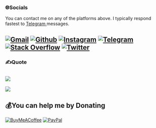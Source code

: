 ### 🌐Socials
You can contact me on any of the platforms above. I typically respond fastest to <a href="https://t.me/hacked001"> Telegram </a> messages.

[![Gmail](https://img.shields.io/badge/Gmail-%23E23237.svg?logo=Gmail&logoColor=white)](mailto:github.p8dby@aleeas.com)
[![Github](https://img.shields.io/badge/Github-%23239120.svg?logo=Github&logoColor=white)](https://github.com/deepak5310)
[![Instagram](https://img.shields.io/badge/Instagram-%23E4405F.svg?logo=Instagram&logoColor=white)](https://instagram.com/mr.deep.z)
[![Telegram](https://img.shields.io/badge/Telegram-%231DA1F2.svg?logo=Telegram&logoColor=white)](https://t.me/hacked001)
[![Stack Overflow](https://img.shields.io/badge/-Stackoverflow-FE7A16?logo=stack-overflow&logoColor=white)](https://stackoverflow.com/users/9418441) 
[![Twitter](https://img.shields.io/badge/Twitter-%231DA1F2.svg?logo=Twitter&logoColor=white)](https://twitter.com/mrdkjangid)
---

### ✍️Quote
![](https://quotes-github-readme.vercel.app/api?type=horizontal&theme=tokyonight)
---

![](https://komarev.com/ghpvc/?username=Deepak5310)

## 💰You can help me by Donating
[![BuyMeACoffee](https://img.shields.io/badge/Buy%20Me%20a%20Coffee-ffdd00?style=for-the-badge&logo=buy-me-a-coffee&logoColor=black)](https://buymeacoffee.com/Deepak5310)
[![PayPal](https://img.shields.io/badge/PayPal-00457C?style=for-the-badge&logo=paypal&logoColor=white)](https://paypal.me/mrdeepzz) 

